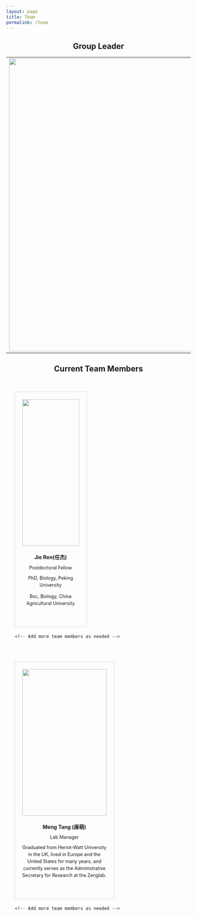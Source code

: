 ```yaml
---
layout: page
title: Team
permalink: /team
---
```


<style>
  .imgContainer {
    display: flex;
    flex-wrap: wrap;
    justify-content: space-between;
    padding: 0; /* Remove default padding */
  }
  .imgContainer li {
    list-style: none;
    width: calc(50% - 10px); /* Adjust width for two columns */
    margin: 20px 0; /* Adjust margin between items */
    box-shadow: 0px 0px 2px 0px #999;
    padding: 20px;
    display: flex;
    flex-direction: column;
    align-items: center;
    text-align: center;
  }
  .imgContainer li:hover {
    box-shadow: 0px 0px 5px 0px #999;
    transition: .5s;
  }
  .imgContainer .imgWrap {
    width: 100%;
    height: 400px; /* Fixed image height */
    display: flex;
    justify-content: center;
    align-items: center;
    overflow: hidden;
  }
  .imgContainer .imgWrap img {
    width: auto;
    height: 100%;
    object-fit: cover; /* Ensure image fills the container */
  }
  .imgContainer li .content {
    width: 100%;
    padding: 20px;
  }
  .imgContainer li .content h4 {
    margin: 0;
    line-height: 1.5em;
  }
  .imgContainer li .content p {
    line-height: 1.5em;
    font-size: 90%;
  }

  /* Media query for responsiveness */
  @media (max-width: 768px) {
    .imgContainer li {
      width: 100%; /* Full width on smaller screens */
    }
  }
</style>

<h2 align="center">Group Leader</h2>
<table>
  <tr>
    <td class="img-cell">
      <img src="{{site.baseurl}}/assets/img/team/hunew.jpeg" width="800px"/>
    </td>
    <td class="text-cell">
      <h4>Hu Zeng (曾虎)</h4>
      <p class="text-muted" style="font-size:90%;line-height: 1em;">Assistant Professor for life science at Peking University</p>
      <p style="font-size:90%">Email: huzeng@pku.edu.cn<a href="mailto:huzeng@pku.edu.cn" target="_blank"><i class="fa fa-envelope" aria-hidden="true"></i></a>
        <br>Tel: +86 (010) 62767687<br>
        <a href="https://future.pku.edu.cn/jsdw/jy/fzyxs1/11e271c0c09e4b919554a49d90093b98.htm" target="_blank">CFT PI page</a> |
        <a href="https://www.cls.edu.cn/PrincipalInvestigator/pi/index6199.shtml" target="_blank">CLS PI page</a></p>
      <p>Hu Zeng is currently an assistant professor at the College of Future Technology and the Center for Life Sciences at Peking University. He obtained his Ph.D. in Biochemistry and Molecular Biology from Peking University under the supervision of Professor Chengqi Yi, and subsequently conducted postdoctoral research at the Broad Institute of MIT and Harvard with Professor Xiao Wang.</p>
    </td>
  </tr>
</table>

<h2 align="center">Current Team Members</h2>

<div class="imgContainer">
  <!-- Left Column -->
  <ul>
    <li>
      <div class="imgWrap">
        <img src="{{site.baseurl}}/assets/img/team/renjie.jpg" alt="">
      </div>
      <div class="content">
        <h4>Jie Ren(任杰)</h4>
        <p class="text-muted" style="font-size:90%;line-height: 1em;">Postdoctoral Fellow</p>
        <p style="font-size:90%">PhD, Biology, Peking University</p>
        <p style="font-size:90%">Bsc, Biology, China Agricultural University</p>
        <a href="mailto:renjie@pku.edu.cn" target="_blank"><i class="fa fa-envelope" aria-hidden="true"></i></a>
      </div>
    </li>

    <!-- Add more team members as needed -->
  </ul>

  <!-- Right Column -->
  <ul>
    <li>
      <div class="imgWrap">
        <img src="{{site.baseurl}}/assets/img/team/tangmengnew.jpg" alt="">
      </div>
      <div class="content">
        <h4>Meng Tang (唐萌)</h4>
        <p class="text-muted" style="font-size:90%;line-height: 1em;">Lab Manager</p>
        <p style="font-size:90%">Graduated from Heriot-Watt University in the UK, lived in Europe and the United States for many years, and currently serves as the Administrative Secretary for Research at the Zenglab.</p>
      </div>
    </li>

    <!-- Add more team members as needed -->
  </ul>
</div>
